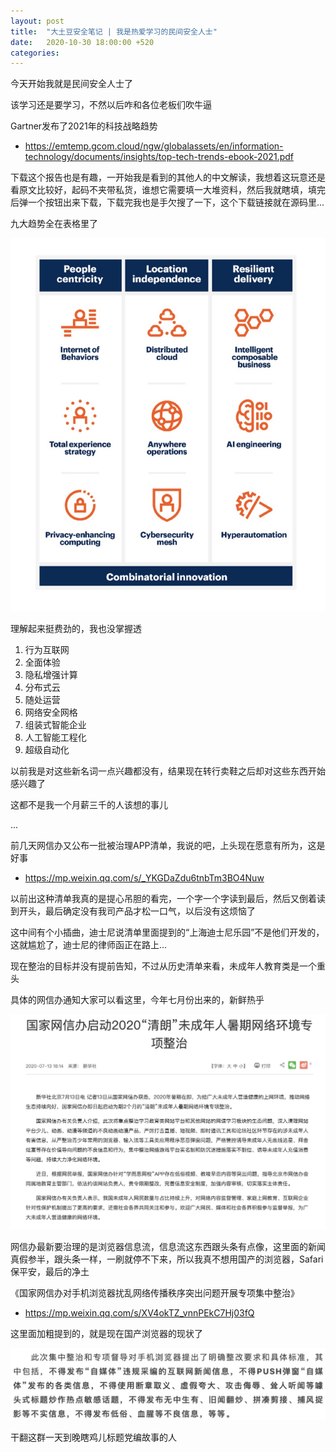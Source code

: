```yaml
---
layout: post
title:  "大土豆安全笔记 | 我是热爱学习的民间安全人士"
date:   2020-10-30 18:00:00 +520
categories: 
---
```


今天开始我就是民间安全人士了

该学习还是要学习，不然以后咋和各位老板们吹牛逼

Gartner发布了2021年的科技战略趋势
- https://emtemp.gcom.cloud/ngw/globalassets/en/information-technology/documents/insights/top-tech-trends-ebook-2021.pdf

下载这个报告也是有趣，一开始我是看到的其他人的中文解读，我想着这玩意还是看原文比较好，起码不夹带私货，谁想它需要填一大堆资料，然后我就瞎填，填完后弹一个按钮出来下载，下载完我也是手欠搜了一下，这个下载链接就在源码里...

九大趋势全在表格里了

![IMAGE](/assets/resources/BA2EDA208F3BB9139C2C1228BE7CDB23.jpg)

理解起来挺费劲的，我也没掌握透

1. 行为互联网
2. 全面体验
3. 隐私增强计算
4. 分布式云
5. 随处运营
6. 网络安全网格
7. 组装式智能企业
8. 人工智能工程化
9. 超级自动化

以前我是对这些新名词一点兴趣都没有，结果现在转行卖鞋之后却对这些东西开始感兴趣了

这都不是我一个月薪三千的人该想的事儿

...

前几天网信办又公布一批被治理APP清单，我说的吧，上头现在愿意有所为，这是好事
- https://mp.weixin.qq.com/s/_YKGDaZdu6tnbTm3BO4Nuw

以前出这种清单我真的是提心吊胆的看完，一个字一个字读到最后，然后又倒着读到开头，最后确定没有我司产品才松一口气，以后没有这烦恼了

这中间有个小插曲，迪士尼说清单里面提到的“上海迪士尼乐园”不是他们开发的，这就尴尬了，迪士尼的律师函正在路上...

现在整治的目标并没有提前告知，不过从历史清单来看，未成年人教育类是一个重头

具体的网信办通知大家可以看这里，今年七月份出来的，新鲜热乎

![IMAGE](/assets/resources/3C59392E44A31DD5D6B4122242685545.jpg)

网信办最新要治理的是浏览器信息流，信息流这东西跟头条有点像，这里面的新闻真假参半，跟头条一样，一刷就停不下来，所以我真不想用国产的浏览器，Safari保平安，最后的净土

《国家网信办对手机浏览器扰乱网络传播秩序突出问题开展专项集中整治》
- https://mp.weixin.qq.com/s/XV4okTZ_vnnPEkC7Hj03fQ

这里面加粗提到的，就是现在国产浏览器的现状了

![IMAGE](/assets/resources/581ED4D7366B55B7E2F764F2AA68DBBE.jpg)

干翻这群一天到晚瞎鸡儿标题党编故事的人
